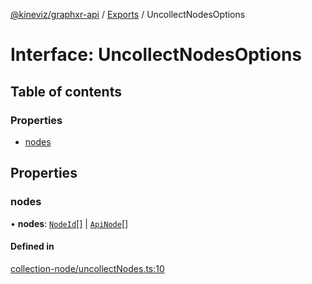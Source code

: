[@kineviz/graphxr-api](../README.md) / [Exports](../modules.md) / UncollectNodesOptions

# Interface: UncollectNodesOptions

## Table of contents

### Properties

- [nodes](UncollectNodesOptions.md#nodes)

## Properties

### nodes

• **nodes**: [`NodeId`](../modules.md#nodeid)[] \| [`ApiNode`](../classes/ApiNode.md)[]

#### Defined in

[collection-node/uncollectNodes.ts:10](https://bitbucket.org/kineviz/graphxr-api/src/c752a8c/src/collection-node/uncollectNodes.ts#lines-10)
